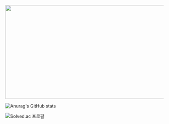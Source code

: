 <a href="https://www.gitanimals.org/en_US?utm_medium=image&utm_source=rekjeawon88&utm_content=farm">
<img
  src="https://render.gitanimals.org/farms/rekjeawon88"
  width="600"
  height="300"
/>
</a>

![Anurag's GitHub stats](https://github-readme-stats.vercel.app/api?username=rekjeawon88&theme=buefy&show_icons=true)

![Solved.ac 프로필](http://mazassumnida.wtf/api/v2/generate_badge?boj=rekjeawon88)
